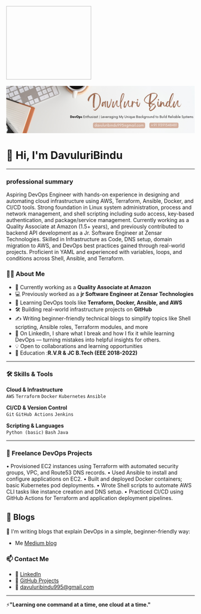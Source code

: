 <img width="227" height="196" /><div align="center">
  <img src="git_Banner.png" alt="GitHub Banner" width="1000"/>
</div>

# 👋 Hi, I'm DavuluriBindu
 

---
### professional summary
Aspiring DevOps Engineer with hands-on experience in designing and automating cloud infrastructure using AWS, Terraform, Ansible, Docker, and CI/CD tools. Strong foundation in Linux system administration, process and network management, and shell scripting including sudo access, key-based authentication, and package/service management. Currently working as a Quality Associate at Amazon (1.5+ years), and previously contributed to backend API development as a Jr. Software Engineer at Zensar Technologies. Skilled in Infrastructure as Code, DNS setup, domain migration to AWS, and DevOps best practices gained through real-world projects. Proficient in YAML and experienced with variables, loops, and conditions across Shell, Ansible, and Terraform.

### 👨‍💻 About Me

- 💼 Currently working as a **Quality Associate at Amazon**
- 💻 Previously worked as a **jr Software Engineer at Zensar Technologies**
- 🌱 Learning DevOps tools like **Terraform, Docker, Ansible, and AWS**
- 🛠️ Building real-world infrastructure projects on **GitHub**
- ✍️ Writing beginner-friendly technical blogs to simplify topics like Shell scripting, Ansible roles, Terraform modules, and more
- 🔗 On LinkedIn, I share what I break and how I fix it while learning DevOps — turning mistakes into helpful insights for others.
- 💡 Open to collaborations and learning opportunities
- 📖 Education :**R.V.R & JC  B.Tech (EEE 2018-2022)**

---

### 🛠️ Skills & Tools

**Cloud & Infrastructure**  
`AWS` `Terraform` `Docker` `Kubernetes` `Ansible`  

**CI/CD & Version Control**  
`Git` `GitHub Actions` `Jenkins`  

**Scripting & Languages**  
`Python (basic)` `Bash` `Java`  

---

### 🚧 Freelance DevOps Projects 
•	Provisioned EC2 instances using Terraform with automated security groups, VPC, and Route53 DNS records.
•	Used Ansible to install and configure applications on EC2.
•	Built and deployed Docker containers; basic Kubernetes pod deployments.
•	Wrote Shell scripts to automate AWS CLI tasks like instance creation and DNS setup.
•	Practiced CI/CD using GitHub Actions for Terraform and application deployment pipelines.



## 📖 Blogs
📝 I'm writing blogs that explain DevOps in a simple, beginner-friendly way:
- Me [Medium blog](https://medium.com/@davuluribindu)


### 📫 Contact Me

- 🔗 [LinkedIn](https://www.linkedin.com/in/bindu-davuluri-875633190/)
- 🧰 [GitHub Projects](https://github.com/DavuluriBindu)
- 📧 davuluribindu995@gmail.com



---
⚡**"Learning one command at a time, one cloud at a time."**


